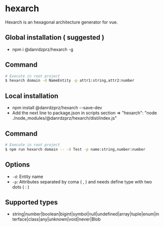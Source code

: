 # hexarch
Hexarch is an hexagonal architecture generator for vue.

## Global installation ( suggested )

* npm i @danrdzprz/hexarch -g

## Command

```bash
# Execute in root project
$ hexarch domain -d NameEntity -p attr1:string,attr2:number

```

## Local installation 

* npm install @danrdzprz/hexarch --save-dev
* Add the next line to package.json in scripts section => "hexarch": "node ./node_modules/@danrdzprz/hexarch/dist/index.js"


## Command

```bash
# Execute in root project
$ npm run hexarch domain -- -d Test -p name:string,number:number

```

## Options

- `-d`: Entity name
- `-p`: Attributes separated by coma ( , ) and needs define type with two dots ( : )

## Supported types
* string|number|boolean|bigint|symbol|null|undefined|array|tuple|enum|interface|class|any|unknown|void|never|Blob
